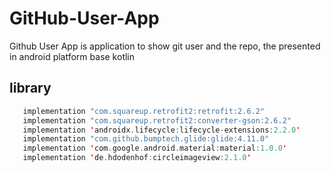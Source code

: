 # GitHub-User-App


Github User App is application to show git user and the repo, the presented in android platform base kotlin

## library
 ```kotlin
    implementation "com.squareup.retrofit2:retrofit:2.6.2"
    implementation "com.squareup.retrofit2:converter-gson:2.6.2"
    implementation 'androidx.lifecycle:lifecycle-extensions:2.2.0'
    implementation "com.github.bumptech.glide:glide:4.11.0"
    implementation 'com.google.android.material:material:1.0.0'
    implementation 'de.hdodenhof:circleimageview:2.1.0'
```
